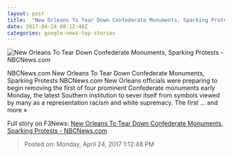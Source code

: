 ```yaml
---
layout: post
title:  "New Orleans To Tear Down Confederate Monuments, Sparking Protests - NBCNews.com"
date: 2017-04-24 08:12:48Z
categories: google-news-top-stories
---
```


![New Orleans To Tear Down Confederate Monuments, Sparking Protests - NBCNews.com](https://media4.s-nbcnews.com/j/newscms/2017_17/1974476/confederate_statues_new_orleans_44962-jpg-24013_83555476ae21103051ffca63afef3369.nbcnews-fp-1200-800.jpg)

NBCNews.com New Orleans To Tear Down Confederate Monuments, Sparking Protests NBCNews.com New Orleans officials were preparing to begin removing the first of four prominent Confederate monuments early Monday, the latest Southern institution to sever itself from symbols viewed by many as a representation racism and white supremacy. The first ... and more »


Full story on F3News: [New Orleans To Tear Down Confederate Monuments, Sparking Protests - NBCNews.com](http://www.f3nws.com/n/XRztVG)

> Posted on: Monday, April 24, 2017 1:12:48 PM

